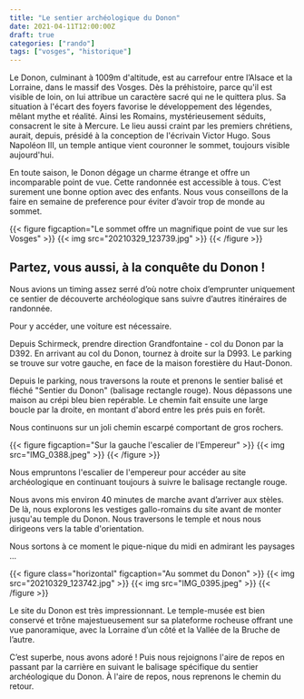 ```yaml
---
title: "Le sentier archéologique du Donon"
date: 2021-04-11T12:00:00Z
draft: true
categories: ["rando"]
tags: ["vosges", "historique"]
---
```


Le Donon, culminant à 1009m d'altitude, est au carrefour entre l’Alsace et la Lorraine, dans le massif des Vosges. Dès la préhistoire, parce qu'il est visible de loin, on lui attribue un caractère sacré qui ne le quittera plus. Sa situation à l'écart des foyers favorise le développement des légendes, mêlant mythe et réalité. Ainsi les Romains, mystérieusement séduits, consacrent le site à Mercure. Le lieu aussi craint par les premiers chrétiens, aurait, depuis, présidé à la conception de l'écrivain Victor Hugo. Sous Napoléon III, un temple antique vient couronner le sommet, toujours visible aujourd'hui.

En toute saison, le Donon dégage un charme étrange et offre un incomparable point de vue. Cette randonnée est accessible à tous. C’est surement une bonne option avec des enfants. Nous vous conseillons de la faire en semaine de preference pour éviter d’avoir trop de monde au sommet.

{{< figure figcaption="Le sommet offre un magnifique point de vue sur les Vosges" >}}
{{< img src="20210329_123739.jpg" >}}
{{< /figure >}}

## Partez, vous aussi, à la conquête du Donon !

Nous avions un timing assez serré d’où notre choix d’emprunter uniquement ce sentier de découverte archéologique sans suivre d’autres itinéraires de randonnée.

Pour y accéder, une voiture est nécessaire.

Depuis Schirmeck, prendre direction Grandfontaine - col du Donon par la D392. En arrivant au col du Donon, tournez à droite sur la D993. Le parking se trouve sur votre gauche, en face de la maison forestière du Haut-Donon.

Depuis le parking, nous traversons la route et prenons le sentier balisé et fléché "Sentier du Donon" (balisage rectangle rouge). Nous dépassons une maison au crépi bleu bien repérable. Le chemin fait ensuite une large boucle par la droite, en montant d'abord entre les prés puis en forêt.

Nous continuons sur un joli chemin escarpé comportant de gros rochers.

{{< figure figcaption="Sur la gauche l'escalier de l'Empereur" >}}
{{< img src="IMG_0388.jpeg" >}}
{{< /figure >}}

Nous empruntons l'escalier de l'empereur pour accéder au site archéologique en continuant toujours à suivre le balisage rectangle rouge.

Nous avons mis environ 40 minutes de marche avant d’arriver aux stèles. De là, nous explorons les vestiges gallo-romains du site avant de monter jusqu'au temple du Donon. Nous traversons le temple et nous nous dirigeons vers la table d'orientation.

Nous sortons à ce moment le pique-nique du midi en admirant les paysages ...

{{< figure class="horizontal" figcaption="Au sommet du Donon" >}}
{{< img src="20210329_123742.jpg" >}}
{{< img src="IMG_0395.jpeg" >}}
{{< /figure >}}

Le site du Donon est très impressionnant. Le temple-musée est bien conservé et trône majestueusement sur sa plateforme rocheuse offrant une vue panoramique, avec la Lorraine d’un côté et la Vallée de la Bruche de l’autre.

C’est superbe, nous avons adoré ! Puis nous rejoignons l'aire de repos en passant par la carrière en suivant le balisage spécifique du sentier archéologique du Donon. À l'aire de repos, nous reprenons le chemin du retour.
